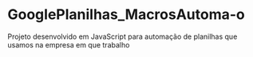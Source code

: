 # GooglePlanilhas_MacrosAutoma-o
Projeto desenvolvido em JavaScript para automação de planilhas que usamos na empresa em que trabalho
